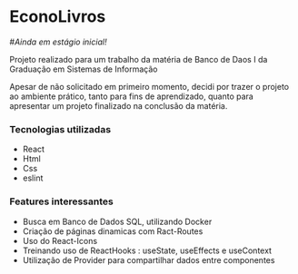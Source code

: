 # EconoLivros

#*Ainda em estágio inicial!*

Projeto realizado para um trabalho da matéria de Banco de Daos I da Graduação em Sistemas de Informação

Apesar de não solicitado em primeiro momento, decidi por trazer o projeto ao ambiente prático, tanto para fins de aprendizado, quanto para apresentar um projeto finalizado na conclusão da matéria.

### Tecnologias utilizadas

* React
* Html
* Css
* eslint

### Features interessantes

* Busca em Banco de Dados SQL, utilizando Docker 
* Criação de páginas dinamicas com Ract-Routes
* Uso do React-Icons
* Treinando uso de ReactHooks : useState, useEffects e useContext
* Utilização de Provider para compartilhar dados entre componentes





